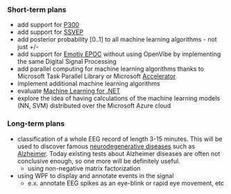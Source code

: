 ### Short-term plans ###
  * add support for [P300](http://openvibe.inria.fr/documentation/unstable/Doc_Scenario_InsermP300Speller.html)
  * add support for [SSVEP](http://openvibe.inria.fr/documentation/unstable/Doc_Scenario_SSVEP.html)
  * add posterior probability [0..1] to all machine learning algorithms - not just +/-
  * add support for [Emotiv EPOC](EmotivEPOCH.md) without using OpenVibe by implementing the same Digital Signal Processing
  * add parallel computing for machine learning algorithms thanks to Microsoft Task Parallel Library or Microsoft [Accelerator](http://research.microsoft.com/en-us/projects/accelerator)
  * implement additional machine learning algorithms
  * evaluate [Machine Learning for .NET](http://machine.codeplex.com)
  * explore the idea of having calculations of the machine learning models (NN, SVM) distributed over the Microsoft Azure cloud

### Long-term plans ###

  * classification of a whole EEG record of length 3-15 minutes. This will be used to discover famous [neurodegenerative diseases](http://en.wikipedia.org/wiki/Neurodegeneration) such as [Alzheimer](http://en.wikipedia.org/wiki/Alzheimer%E2%80%99s). Today existing tests about Alzheimer diseases are often not conclusive enough, so one more will be definitely useful.
    * using non-negative matrix factorization
  * using WPF to display and annotate events in the signal
    * e.x. annotate EEG spikes as an eye-blink or rapid eye movement, etc